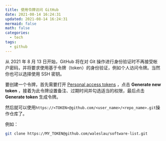 ```yaml
---
title: 使用令牌访问 GitHub
date: 2021-08-14 16:24:31
updated: 2021-08-14 16:24:31
mermaid: false
math: false
categories:
  - tech
tags:
  - github
---
```


从 2021 年 8 月 13 日开始，GitHub 将在对 Git 操作进行身份验证时不再接受帐户密码，并将要求使用基于令牌（token）的身份验证，例如个人访问令牌。当然你也可以选择使用 SSH 密钥。

要创建一个令牌，首先需要打开 [Personal access tokens](https://github.com/settings/tokens) ，点击 **Generate new token** ，接着为此令牌设置备注、过期时间并勾选适当的权限，最后点击 **Generate token** 生成令牌。

然后就可以使用`https://<TOKEN>@github.com/<user_name>/<repo_name>.git`操作仓库了。

例如：

```bash
git clone https://MY_TOKEN@github.com/waleslau/software-list.git
```
